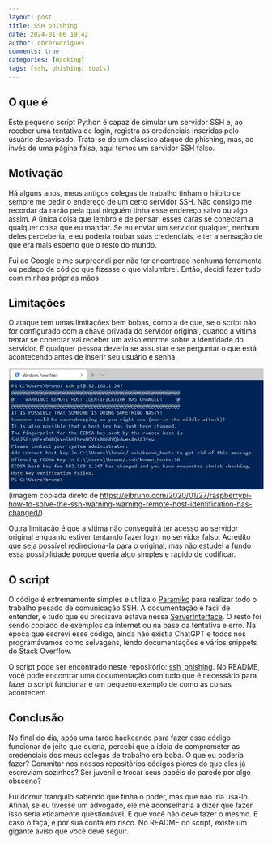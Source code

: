```yaml
---
layout: post
title: SSH phishing
date: 2024-01-06 19:42
author: obrerodrigues
comments: true
categories: [Hacking]
tags: [ssh, phishing, tools]
---
```


## O que é

Este pequeno script Python é capaz de simular um servidor SSH e, ao receber uma tentativa de login, registra as credenciais inseridas pelo usuário desavisado. Trata-se de um clássico ataque de phishing, mas, ao invés de uma página falsa, aqui temos um servidor SSH falso.

## Motivação

Há alguns anos, meus antigos colegas de trabalho tinham o hábito de sempre me pedir o endereço de um certo servidor SSH. Não consigo me recordar da razão pela qual ninguém tinha esse endereço salvo ou algo assim. A única coisa que lembro é de pensar: esses caras se conectam a qualquer coisa que eu mandar. Se eu enviar um servidor qualquer, nenhum deles perceberia, e eu poderia roubar suas credenciais, e ter a sensação de que era mais esperto que o resto do mundo.

Fui ao Google e me surpreendi por não ter encontrado nenhuma ferramenta ou pedaço de código que fizesse o que vislumbrei. Então, decidi fazer tudo com minhas próprias mãos.

## Limitações

O ataque tem umas limitações bem bobas, como a de que, se o script não for configurado com a chave privada do servidor original, quando a vitima tentar se conectar vai receber um aviso enorme sobre a identidade do servidor. E qualquer pessoa deveria se assustar e se perguntar o que está acontecendo antes de inserir seu usuário e senha.

![](https://raw.githubusercontent.com/brerodrigues/brerodrigues.github.io/main/assets/powershell-ssh-remote-host-identification-has-changed.png) (imagem copiada direto de https://elbruno.com/2020/01/27/raspberrypi-how-to-solve-the-ssh-warning-warning-remote-host-identification-has-changed/)

Outra limitação é que a vítima não conseguirá ter acesso ao servidor original enquanto estiver tentando fazer login no servidor falso. Acredito que seja possível redirecioná-la para o original, mas não estudei a fundo essa possibilidade porque queria algo simples e rápido de codificar.

## O script

O código é extremamente simples e utiliza o [Paramiko](https://www.paramiko.org/) para realizar todo o trabalho pesado de comunicação SSH. A documentação é fácil de entender, e tudo que eu precisava estava nessa [ServerInterface](https://docs.paramiko.org/en/latest/api/server.html#paramiko.server.ServerInterface). O resto foi sendo copiado de exemplos da internet ou na base da tentativa e erro. Na época que escrevi esse código, ainda não existia ChatGPT e todos nós programávamos como selvagens, lendo documentações e vários snippets do Stack Overflow.

O script pode ser encontrado neste repositório: [ssh_phishing](https://github.com/brerodrigues/ssh_phishing). No README, você pode encontrar uma documentação com tudo que é necessário para fazer o script funcionar e um pequeno exemplo de como as coisas acontecem.

## Conclusão

No final do dia, após uma tarde hackeando para fazer esse código funcionar do jeito que queria, percebi que a ideia de comprometer as credenciais dos meus colegas de trabalho era boba. O que eu poderia fazer? Commitar nos nossos repositórios códigos piores do que eles já escreviam sozinhos? Ser juvenil e trocar seus papéis de parede por algo obsceno?

Fui dormir tranquilo sabendo que tinha o poder, mas que não iria usá-lo. Afinal, se eu tivesse um advogado, ele me aconselharia a dizer que fazer isso seria eticamente questionável. E que você não deve fazer o mesmo. E caso o faça, é por sua conta em risco. No README do script, existe um gigante aviso que você deve seguir.





